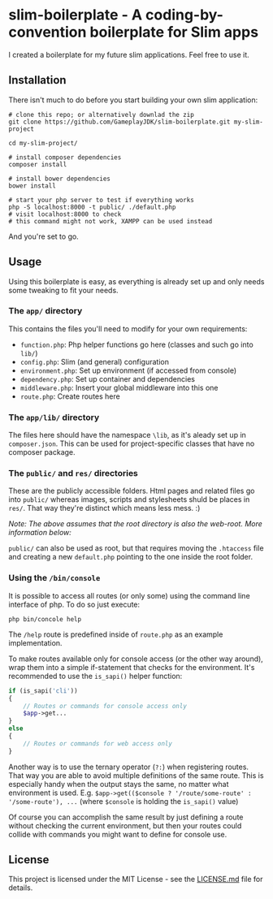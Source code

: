 
# slim-boilerplate - A coding-by-convention boilerplate for Slim apps

I created a boilerplate for my future slim applications. Feel free to use it.

## Installation

There isn't much to do before you start building your own slim application:

```
# clone this repo; or alternatively downlad the zip
git clone https://github.com/GameplayJDK/slim-boilerplate.git my-slim-project

cd my-slim-project/

# install composer dependencies
composer install

# install bower dependencies
bower install

# start your php server to test if everything works
php -S localhost:8000 -t public/ ./default.php
# visit localhost:8000 to check
# this command might not work, XAMPP can be used instead
```

And you're set to go.

## Usage

Using this boilerplate is easy, as everything is already set up and only needs
some tweaking to fit your needs.

### The `app/` directory

This contains the files you'll need to modify for your own requirements:
 * `function.php`: Php helper functions go here (classes and such go into `lib/`)
 * `config.php`: Slim (and general) configuration
 * `environment.php`: Set up environment (if accessed from console)
 * `dependency.php`: Set up container and dependencies
 * `middleware.php`: Insert your global middleware into this one
 * `route.php`: Create routes here

### The `app/lib/` directory

The files here should have the namespace `\lib`, as it's aleady set up in
`composer.json`. This can be used for project-specific classes that have no
composer package.

### The `public/` and `res/` directories

These are the publicly accessible folders. Html pages and related files go into
`public/` whereas images, scripts and stylesheets shuld be places in `res/`.
That way they're distinct which means less mess. :)

*Note: The above assumes that the root directory is also the web-root. More
information below:*

`public/` can also be used as root, but that requires moving the `.htaccess`
file and creating a new `default.php` pointing to the one inside the root
folder.

### Using the `/bin/console`

It is possible to access all routes (or only some) using the command line
interface of php. To do so just execute:

```
php bin/concole help
```

The `/help` route is predefined inside of `route.php` as an example
implementation.

To make routes available only for console access (or the other way around),
wrap them into a simple if-statement that checks for the environment. It's
recommended to use the `is_sapi()` helper function:

```php
if (is_sapi('cli'))
{
    // Routes or commands for console access only
    $app->get...
}
else
{
    // Routes or commands for web access only
}
```

Another way is to use the ternary operator (`?:`) when registering routes. That
way you are able to avoid multiple definitions of the same route. This is
especially handy when the output stays the same, no matter what environment is
used. E.g. `$app->get(($console ? '/route/some-route' : '/some-route'), ...` (where `$console` is holding the `is_sapi()`
value)

Of course you can accomplish the same result by just defining a route without
checking the current environment, but then your routes could collide with
commands you might want to define for console use.

## License

This project is licensed under the MIT License - see the
[LICENSE.md](https://github.com/GameplayJDK/slim-boilerplate/blob/master/LICENSE.txt)
file for details.
